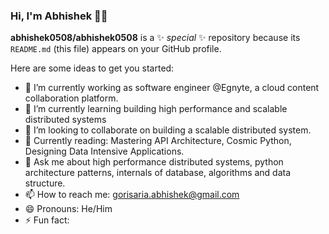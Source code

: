 ### Hi, I'm Abhishek 🧑‍💻

**abhishek0508/abhishek0508** is a ✨ _special_ ✨ repository because its `README.md` (this file) appears on your GitHub profile.

Here are some ideas to get you started:

- 🔭 I’m currently working as software engineer @Egnyte, a cloud content collaboration platform.
- 🌱 I’m currently learning building high performance and scalable distributed systems
- 👯 I’m looking to collaborate on building a scalable distributed system.
- 📖 Currently reading: Mastering API Architecture, Cosmic Python, Designing Data Intensive Applications.
- 💬 Ask me about high performance distributed systems, python architecture patterns, internals of database, algorithms and data structure.
- 📫 How to reach me: gorisaria.abhishek@gmail.com
- 😄 Pronouns: He/Him
- ⚡ Fun fact: 


